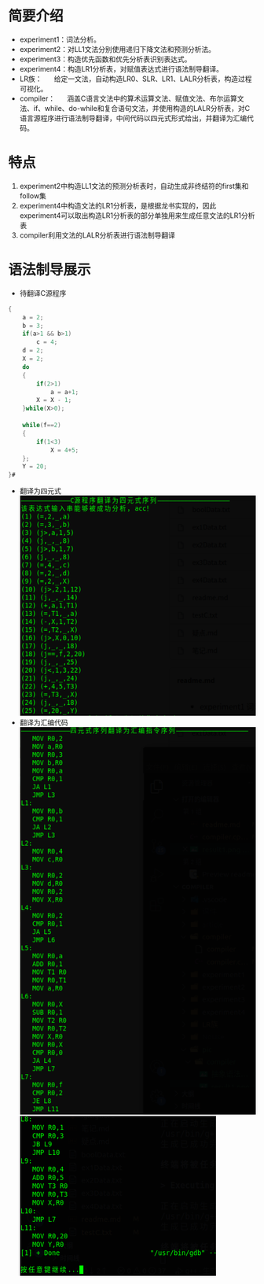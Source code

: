 # 简要介绍
* experiment1：词法分析。
* experiment2：对LL1文法分别使用递归下降文法和预测分析法。
* experiment3：构造优先函数和优先分析表识别表达式。
* experiment4：构造LR1分析表，对赋值表达式进行语法制导翻译。
* LR族：
  $\quad$ 给定一文法，自动构造LR0、SLR、LR1、LALR分析表，构造过程可视化。
* compiler：
  $\quad$ 涵盖C语言文法中的算术运算文法、赋值文法、布尔运算文法、if、while、do-while和复合语句文法，并使用构造的LALR分析表，对C语言源程序进行语法制导翻译，中间代码以四元式形式给出，并翻译为汇编代码。

# 特点
1. experiment2中构造LL1文法的预测分析表时，自动生成非终结符的first集和follow集
2. experiment4中构造文法的LR1分析表，是根据龙书实现的，因此experiment4可以取出构造LR1分析表的部分单独用来生成任意文法的LR1分析表
3. compiler利用文法的LALR分析表进行语法制导翻译

# 语法制导展示
* 待翻译C源程序
```C
{
    a = 2;
    b = 3;
    if(a>1 && b>1)
        c = 4;
    d = 2;
    X = 2;
    do
    {
        if(2>1)
            a = a+1;
        X = X - 1;
    }while(X>0);

    while(f==2)
    {
        if(1<3)
            X = 4+5;
    };
    Y = 20;
}#
```
* 翻译为四元式
![](pic/compiler/result1.png)
* 翻译为汇编代码
![](pic/compiler/result2.png)
![](pic/compiler/result3.png)